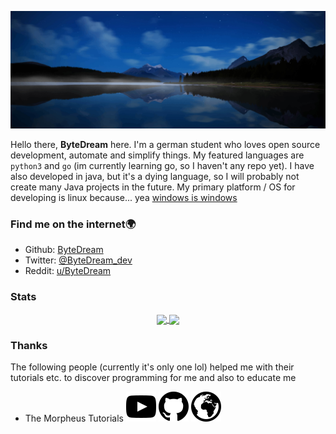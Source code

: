 [![](assets/logo-background_high.jpg)](#)

Hello there, **ByteDream** here. I'm a german student who loves open source development, automate and simplify things.
My featured languages are `python3` and `go` (im currently learning go, so I haven't any repo yet).
I have also developed in java, but it's a dying language, so I will probably not create many Java projects in the future.
My primary platform / OS for developing is linux because... yea [windows is windows](https://www.reddit.com/r/linuxmemes/comments/j97tjs/windows_needs_to_update_microhaft_edge_and/)

### Find me on the internet🌍

- Github: [ByteDream](https://github.com/ByteDream)
- Twitter: [@ByteDream_dev](https://twitter.com/bytedream_dev)
- Reddit: [u/ByteDream](https://www.reddit.com/user/ByteDream)

### Stats

<p align="center">
    <a href="https://github.com/ByteDream" style="width: 100%">
        <img src="https://github-readme-stats.vercel.app/api?username=ByteDream&show_icons=true&theme=radical" align="center" height="160px"/>
        <img src="https://github-readme-stats.vercel.app/api/top-langs/?username=ByteDream&layout=compact&theme=radical" align="center" height="160px"/>
    </a>
</p>

### Thanks

The following people (currently it's only one lol) helped me with their tutorials etc. to discover programming for me and also to educate me

<ul>
    <li>
        <p>
            The Morpheus Tutorials
            <a href="https://www.youtube.com/user/TheMorpheus407"><img src="assets/youtube.svg" alt="Youtube"></a>
            <a href="https://github.com/TheMorpheus407"><img src="assets/github.svg" alt="GitHub"></a>
            <a href="https://the-morpheus.de/"><img src="assets/web.svg" alt="Youtube"></a>
        </p>
    </li>
</ul>
